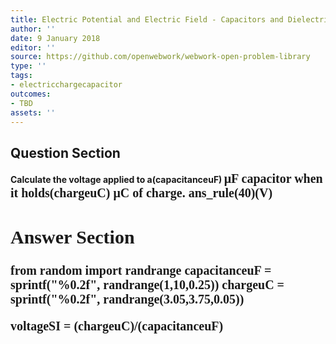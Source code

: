 ```yaml
---
title: Electric Potential and Electric Field - Capacitors and Dielectrics
author: ''
date: 9 January 2018
editor: ''
source: https://github.com/openwebwork/webwork-open-problem-library
type: ''
tags:
- electricchargecapacitor
outcomes:
- TBD
assets: ''
---
```


## Question Section 

<b>
Calculate the voltage applied to a(capacitanceuF) <span style="font-family: 'Times'; Font-size: 20px";>&mu;F<span> capacitor when it holds(chargeuC) <span style="font-family: 'Times'; Font-size: 20px";>&mu;C<span> of charge.
ans_rule(40)(V)


## Answer Section

from random import randrange
capacitanceuF = sprintf("%0.2f", randrange(1,10,0.25))
chargeuC = sprintf("%0.2f", randrange(3.05,3.75,0.05))

voltageSI = (chargeuC)/(capacitanceuF)
